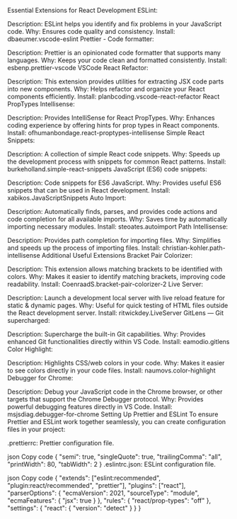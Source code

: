 Essential Extensions for React Development
ESLint:

Description: ESLint helps you identify and fix problems in your JavaScript code.
Why: Ensures code quality and consistency.
Install: dbaeumer.vscode-eslint
Prettier - Code formatter:

Description: Prettier is an opinionated code formatter that supports many languages.
Why: Keeps your code clean and formatted consistently.
Install: esbenp.prettier-vscode
VSCode React Refactor:

Description: This extension provides utilities for extracting JSX code parts into new components.
Why: Helps refactor and organize your React components efficiently.
Install: planbcoding.vscode-react-refactor
React PropTypes Intellisense:

Description: Provides IntelliSense for React PropTypes.
Why: Enhances coding experience by offering hints for prop types in React components.
Install: ofhumanbondage.react-proptypes-intellisense
Simple React Snippets:

Description: A collection of simple React code snippets.
Why: Speeds up the development process with snippets for common React patterns.
Install: burkeholland.simple-react-snippets
JavaScript (ES6) code snippets:

Description: Code snippets for ES6 JavaScript.
Why: Provides useful ES6 snippets that can be used in React development.
Install: xabikos.JavaScriptSnippets
Auto Import:

Description: Automatically finds, parses, and provides code actions and code completion for all available imports.
Why: Saves time by automatically importing necessary modules.
Install: steoates.autoimport
Path Intellisense:

Description: Provides path completion for importing files.
Why: Simplifies and speeds up the process of importing files.
Install: christian-kohler.path-intellisense
Additional Useful Extensions
Bracket Pair Colorizer:

Description: This extension allows matching brackets to be identified with colors.
Why: Makes it easier to identify matching brackets, improving code readability.
Install: CoenraadS.bracket-pair-colorizer-2
Live Server:

Description: Launch a development local server with live reload feature for static & dynamic pages.
Why: Useful for quick testing of HTML files outside the React development server.
Install: ritwickdey.LiveServer
GitLens — Git supercharged:

Description: Supercharge the built-in Git capabilities.
Why: Provides enhanced Git functionalities directly within VS Code.
Install: eamodio.gitlens
Color Highlight:

Description: Highlights CSS/web colors in your code.
Why: Makes it easier to see colors directly in your code files.
Install: naumovs.color-highlight
Debugger for Chrome:

Description: Debug your JavaScript code in the Chrome browser, or other targets that support the Chrome Debugger protocol.
Why: Provides powerful debugging features directly in VS Code.
Install: msjsdiag.debugger-for-chrome
Setting Up Prettier and ESLint
To ensure Prettier and ESLint work together seamlessly, you can create configuration files in your project:

.prettierrc: Prettier configuration file.

json
Copy code
{
  "semi": true,
  "singleQuote": true,
  "trailingComma": "all",
  "printWidth": 80,
  "tabWidth": 2
}
.eslintrc.json: ESLint configuration file.

json
Copy code
{
  "extends": ["eslint:recommended", "plugin:react/recommended", "prettier"],
  "plugins": ["react"],
  "parserOptions": {
    "ecmaVersion": 2021,
    "sourceType": "module",
    "ecmaFeatures": {
      "jsx": true
    }
  },
  "rules": {
    "react/prop-types": "off"
  },
  "settings": {
    "react": {
      "version": "detect"
    }
  }
}
